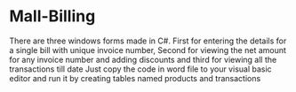 # Mall-Billing
There are three windows forms made in C#. First for entering the details for a single bill with unique invoice number, Second for viewing the net amount for any invoice number and adding discounts and third for viewing all the transactions till date
Just copy the code in word file to your visual basic editor and run it by creating tables named products and transactions
